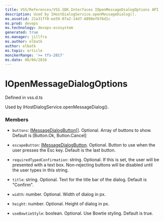 ```yaml
---
title: VSS/References/VSS.SDK.Interfaces IOpenMessageDialogOptions API | Extensions for Azure DevOps Services
description: Used by IHostDialogService.openMessageDialog().
ms.assetid: 21a31ff8-ee59-07a2-14d7-8898ef676d1c
ms.prod: devops
ms.technology: devops-ecosystem
generated: true
ms.manager: jillfra
ms.author: elbatk
author: elbatk
ms.topic: article
monikerRange: '>= tfs-2017'
ms.date: 08/04/2016
---
```


# IOpenMessageDialogOptions

Defined in vss.d.ts


Used by IHostDialogService.openMessageDialog(). 

### Members

* `buttons`: [IMessageDialogButton](../../../VSS/References/VSS_SDK_Interfaces/IMessageDialogButton.md)[]. Optional. Array of buttons to show. Default is [Button.Ok, Button.Cancel]

* `escapeButton`: [IMessageDialogButton](../../../VSS/References/VSS_SDK_Interfaces/IMessageDialogButton.md). Optional. Button to use when the user presses the Esc key. Default is the last button.

* `requiredTypedConfirmation`: string. Optional. If this is set, the user will be presented with a text box. Non-rejecting buttons will be disabled until the user types in this string.

* `title`: string. Optional. Text for the title bar of the dialog. Default is &quot;Confirm&quot;.

* `width`: number. Optional. Width of dialog in px.

* `height`: number. Optional. Height of dialog in px.

* `useBowtieStyle`: boolean. Optional. Use Bowtie styling. Default is true.

